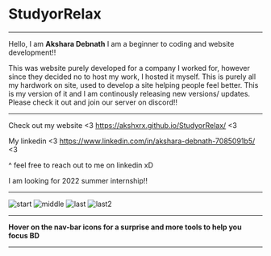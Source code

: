# StudyorRelax
** **
Hello, I am **Akshara Debnath** I am a beginner to coding and website development!!

This was website purely developed for a company I worked for, however since they decided no to host
my work, I hosted it myself. This is purely all my hardwork on site, used to develop a site helping
people feel better. This is my version of it and I am continously releasing new versions/ updates.
Please check it out and join our server on discord!!

** **
Check out my website <3 https://akshxrx.github.io/StudyorRelax/ <3

My linkedin <3 https://www.linkedin.com/in/akshara-debnath-7085091b5/ <3

^ feel free to reach out to me on linkedin xD

I am looking for 2022 summer internship!!

** **

![start](https://github.com/akshxrx/StudyorRelax/blob/main/3.JPG)
![middle](https://github.com/akshxrx/StudyorRelax/blob/main/2.JPG)
![last](https://github.com/akshxrx/StudyorRelax/blob/main/1.JPG)
![last2](https://github.com/akshxrx/StudyorRelax/blob/main/4.JPG)

** **
**Hover on the nav-bar icons for a surprise and more tools to help you focus BD**
** ** 

 



